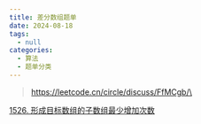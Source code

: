 ```yaml
---
title: 差分数组题单
date: 2024-08-18
tags: 
  - null
categories:  
  - 算法
  - 题单分类
---
```


> https://leetcode.cn/circle/discuss/FfMCgb/\





[1526. 形成目标数组的子数组最少增加次数](https://leetcode.cn/problems/minimum-number-of-increments-on-subarrays-to-form-a-target-array/)